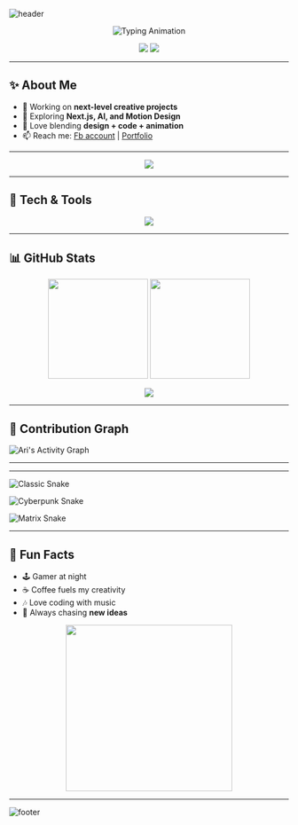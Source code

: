 ![header](https://capsule-render.vercel.app/api?type=waving&color=0:36BCF7,100:9B59B6&height=200&section=header&text=Welcome%20to%20Ari's%20Profile!%20👋&fontSize=35&fontAlignY=35&animation=twinkling&fontColor=fff)

<p align="center">
  <img src="https://readme-typing-svg.herokuapp.com?font=Fira+Code&size=25&duration=2500&pause=1000&color=36BCF7&center=true&vCenter=true&width=600&lines=Hi!+I'm+Ari+%F0%9F%91%8B;Creative+Developer+%26+Designer+%F0%9F%8E%A8;Open+Source+Contributor+%F0%9F%8C%9F;Tech+Explorer+%F0%9F%9A%80" alt="Typing Animation" />
</p>

<p align="center">
  <img src="https://img.shields.io/badge/Code%20With-Passion-36BCF7?style=for-the-badge&logo=github&logoColor=white" />
  <img src="https://img.shields.io/badge/Focus-Creativity-9B59B6?style=for-the-badge&logo=figma&logoColor=white" />
</p>

---

## ✨ About Me
- 🔭 Working on **next-level creative projects**
- 🌱 Exploring **Next.js, AI, and Motion Design**
- 🎨 Love blending **design + code + animation**
- 📫 Reach me: [Fb account](https://www.facebook.com/61577110900436) | [Portfolio](https://myinfo10.netlify.app)

---

<p align="center">
  <img src="https://capsule-render.vercel.app/api?type=waving&height=150&color=gradient&section=header&text=%20&animation=twinkling" />
</p>

---

## 🚀 Tech & Tools
<p align="center">
  <img src="https://skillicons.dev/icons?i=html,css,js,react,nextjs,nodejs,python,git,github,vscode,figma,tailwind,threejs,blender" />
</p>

---

## 📊 GitHub Stats
<p align="center">
  <img src="https://github-readme-stats.vercel.app/api?username=ari&show_icons=true&theme=tokyonight&bg_color=0D1117&title_color=36BCF7&icon_color=9B59B6&text_color=FFFFFF" height="180"/>
  <img src="https://github-readme-stats.vercel.app/api/top-langs/?username=ari&layout=compact&theme=tokyonight&bg_color=0D1117&title_color=36BCF7&text_color=FFFFFF" height="180"/>
</p>

<p align="center">
  <img src="https://github-readme-streak-stats.herokuapp.com/?user=ari&theme=tokyonight&background=0D1117&ring=36BCF7&fire=9B59B6&currStreakLabel=FFFFFF" />
</p>

---

## 🌱 Contribution Graph
![Ari's Activity Graph](https://github-readme-activity-graph.vercel.app/graph?username=ari&bg_color=0d1117&color=36BCF7&line=9B59B6&point=FFFFFF&area=true&hide_border=true)

---

---

![Classic Snake](https://github.com/Ari2477/Ari2477/blob/output/snake-classic.svg)

![Cyberpunk Snake](https://github.com/Ari2477/Ari2477/blob/output/snake-cyberpunk.svg)

![Matrix Snake](https://github.com/Ari2477/Ari2477/blob/output/snake-matrix.svg)

---

## 🎉 Fun Facts
- 🕹 Gamer at night  
- ☕ Coffee fuels my creativity  
- 🎶 Love coding with music  
- 🌌 Always chasing **new ideas**  

<p align="center">
  <img src="https://media.giphy.com/media/L8K62iTDkzGX6/giphy.gif" width="300" />
</p>

---

![footer](https://capsule-render.vercel.app/api?type=waving&color=0:9B59B6,100:36BCF7&height=100&section=footer)
